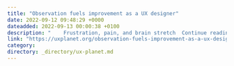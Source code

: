 ```yaml
---
title: "Observation fuels improvement as a UX designer"
date: 2022-09-12 09:48:29 +0000
dateadded: 2022-09-13 00:00:38 +0100
description: "    Frustration, pain, and brain stretch  Continue reading on UX Planet »  "
link: "https://uxplanet.org/observation-fuels-improvement-as-a-ux-designer-6a5b2059f4f8?source=rss----819cc2aaeee0---4"
category:
directory: _directory/ux-planet.md
---
```

